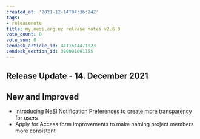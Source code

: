 ```yaml
---
created_at: '2021-12-14T04:36:24Z'
tags:
- releasenote
title: my.nesi.org.nz release notes v2.6.0
vote_count: 0
vote_sum: 0
zendesk_article_id: 4411644471823
zendesk_section_id: 360001091155
---
```


## Release Update - 14. December 2021

## New and Improved

-   Introducing NeSI Notification Preferences to create more
    transparency for users
-   Apply for Access form improvements to make naming project members
    more consistent